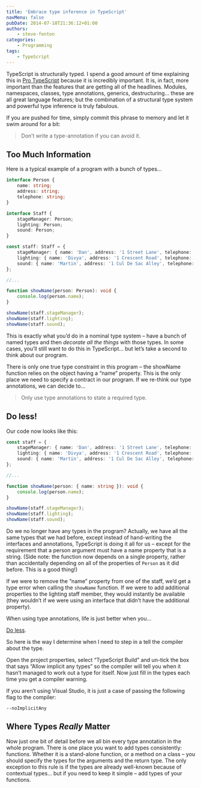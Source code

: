 ```yaml
---
title: 'Embrace type inference in TypeScript'
navMenu: false
pubDate: 2014-07-18T21:36:12+01:00
authors:
    - steve-fenton
categories:
    - Programming
tags:
    - TypeScript
---
```


TypeScript is structurally typed. I spend a good amount of time explaining this in [Pro TypeScript](/publications/pro-typescript/) because it is incredibly important. It is, in fact, more important than the features that are getting all of the headlines. Modules, namespaces, classes, type annotations, generics, destructuring… these are all great language features; but the combination of a structural type system and powerful type inference is truly fabulous.

If you are pushed for time, simply commit this phrase to memory and let it swim around for a bit:

> Don’t write a type-annotation if you can avoid it.

## Too Much Information

Here is a typical example of a program with a bunch of types…

```typescript
interface Person {
    name: string;
    address: string;
    telephone: string;
}

interface Staff {
    stageManager: Person;
    lighting: Person;
    sound: Person;
}

const staff: Staff = {
    stageManager: { name: 'Dan', address: '1 Street Lane', telephone: '0898 007' },
    lighting: { name: 'Divya', address: '1 Crescent Road', telephone: '0898 008' },
    sound: { name: 'Martin', address: '1 Cul De Sac Alley', telephone: '0898 009' }
};

//...

function showName(person: Person): void {
    console.log(person.name);
}

showName(staff.stageManager);
showName(staff.lighting);
showName(staff.sound);
```

This is exactly what you’d do in a nominal type system – have a bunch of named types and then *decorate all the things* with those types. In some cases, you’ll still want to do this in TypeScript… but let’s take a second to think about our program.

There is only one true type constraint in this program – the showName function relies on the object having a “name” property. This is the only place we need to specify a contract in our program. If we re-think our type annotations, we can decide to…

> Only use type annotations to state a required type.

## Do less!

Our code now looks like this:

```typescript
const staff = {
    stageManager: { name: 'Dan', address: '1 Street Lane', telephone: '0898 007' },
    lighting: { name: 'Divya', address: '1 Crescent Road', telephone: '0898 008' },
    sound: { name: 'Martin', address: '1 Cul De Sac Alley', telephone: '0898 009' }
};

//...

function showName(person: { name: string }): void {
    console.log(person.name);
}

showName(staff.stageManager);
showName(staff.lighting);
showName(staff.sound);
```

Do we no longer have any types in the program? Actually, we have all the same types that we had before, except instead of hand-writing the interfaces and annotations, TypeScript is doing it all for us – except for the requirement that a person argument must have a name property that is a string. (Side note: the function now depends on a single property, rather than accidentally depending on all of the properties of `Person` as it did before. This is a good thing!)

If we were to remove the “name” property from one of the staff, we’d get a type error when calling the `showName` function. If we were to add additional properties to the lighting staff member, they would instantly be available (they wouldn’t if we were using an interface that didn’t have the additional property).

When using type annotations, life is just better when you...

[Do less](https://www.youtube.com/watch?v=38CLCudCirw).

So here is the way I determine when I need to step in a tell the compiler about the type.

Open the project properties, select “TypeScript Build” and un-tick the box that says “Allow implicit any types” so the compiler will tell you when it hasn’t managed to work out a type for itself. Now just fill in the types each time you get a compiler warning.

If you aren’t using Visual Studio, it is just a case of passing the following flag to the compiler:

```
--noImplicitAny
```

## Where Types *Really* Matter

Now just one bit of detail before we all bin every type annotation in the whole program. There is one place you want to add types consistently: functions. Whether it is a stand-alone function, or a method on a class – you should specify the types for the arguments and the return type. The only exception to this rule is if the types are already well-known because of contextual types… but if you need to keep it simple – add types of your functions.